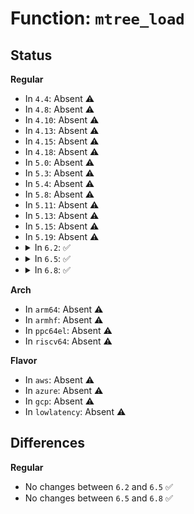 # Function: <code>mtree_load</code>

## Status
<b>Regular</b>
<ul>
<li>
In <code>4.4</code>: Absent ⚠️
</li>
<li>
In <code>4.8</code>: Absent ⚠️
</li>
<li>
In <code>4.10</code>: Absent ⚠️
</li>
<li>
In <code>4.13</code>: Absent ⚠️
</li>
<li>
In <code>4.15</code>: Absent ⚠️
</li>
<li>
In <code>4.18</code>: Absent ⚠️
</li>
<li>
In <code>5.0</code>: Absent ⚠️
</li>
<li>
In <code>5.3</code>: Absent ⚠️
</li>
<li>
In <code>5.4</code>: Absent ⚠️
</li>
<li>
In <code>5.8</code>: Absent ⚠️
</li>
<li>
In <code>5.11</code>: Absent ⚠️
</li>
<li>
In <code>5.13</code>: Absent ⚠️
</li>
<li>
In <code>5.15</code>: Absent ⚠️
</li>
<li>
In <code>5.19</code>: Absent ⚠️
</li>
<li>
<details>
<summary>In <code>6.2</code>: ✅</summary>

```c
void *mtree_load(struct maple_tree *mt, long unsigned int index);
```

**Collision:** Unique Global

**Inline:** No

**Transformation:** False

**Instances:**

```
In lib/maple_tree.c (ffffffff8202ad30)
Location: lib/maple_tree.c:6152
Inline: False
Direct callers:
  - arch/x86/kernel/cpu/sgx/encl.c:sgx_zap_enclave_ptes
  - arch/x86/kernel/cpu/sgx/encl.c:sgx_encl_test_and_clear_young
  - kernel/events/uprobes.c:find_active_uprobe
  - kernel/events/uprobes.c:find_active_uprobe
  - mm/memory.c:__access_remote_vm
  - mm/mincore.c:do_mincore
  - mm/mmap.c:__do_sys_remap_file_pages
  - mm/mremap.c:__do_sys_mremap
  - mm/mremap.c:vma_to_resize
  - mm/madvise.c:madvise_populate
  - mm/mempolicy.c:do_get_mempolicy
  - mm/ksm.c:cmp_and_merge_page
  - mm/ksm.c:try_to_merge_with_ksm_page
  - mm/ksm.c:break_cow
  - mm/migrate.c:do_pages_stat
  - mm/migrate.c:add_page_for_migration
  - mm/huge_memory.c:split_huge_pages_pid
  - mm/khugepaged.c:collapse_pte_mapped_thp
  - fs/proc/base.c:proc_map_files_lookup
  - fs/proc/base.c:map_files_get_link
  - fs/proc/base.c:map_files_d_revalidate
  - net/ipv4/tcp.c:tcp_zerocopy_receive
```
**Symbols:**

```
ffffffff8202ad30-ffffffff8202b08a: mtree_load (STB_GLOBAL)
```
</details>
</li>
<li>
<details>
<summary>In <code>6.5</code>: ✅</summary>

```c
void *mtree_load(struct maple_tree *mt, long unsigned int index);
```

**Collision:** Unique Global

**Inline:** No

**Transformation:** False

**Instances:**

```
In lib/maple_tree.c (ffffffff820ab160)
Location: lib/maple_tree.c:6202
Inline: False
Direct callers:
  - arch/x86/kernel/cpu/sgx/encl.c:sgx_zap_enclave_ptes
  - arch/x86/kernel/cpu/sgx/encl.c:sgx_encl_test_and_clear_young
  - kernel/irq/irqdesc.c:kstat_irqs_usr
  - kernel/irq/irqdesc.c:kstat_irqs_cpu
  - kernel/irq/irqdesc.c:kstat_incr_irq_this_cpu
  - kernel/irq/irqdesc.c:irq_get_percpu_devid_partition
  - kernel/irq/irqdesc.c:irq_set_percpu_devid_partition
  - kernel/irq/irqdesc.c:__irq_get_desc_lock
  - kernel/irq/irqdesc.c:generic_handle_irq_safe
  - kernel/irq/irqdesc.c:generic_handle_irq
  - kernel/irq/irqdesc.c:free_desc
  - kernel/irq/irqdesc.c:irq_sysfs_init
  - kernel/irq/irqdesc.c:irq_sysfs_init
  - kernel/events/uprobes.c:find_active_uprobe
  - kernel/events/uprobes.c:uprobe_write_opcode
  - mm/memory.c:__access_remote_vm
  - mm/memory.c:__access_remote_vm
  - mm/memory.c:__access_remote_vm
  - mm/mincore.c:do_mincore
  - mm/mmap.c:__do_sys_remap_file_pages
  - mm/mmap.c:vma_merge
  - mm/mmap.c:vma_merge
  - mm/mremap.c:__do_sys_mremap
  - mm/mremap.c:vma_to_resize
  - mm/madvise.c:madvise_vma_behavior
  - mm/madvise.c:madvise_populate
  - mm/mempolicy.c:do_get_mempolicy
  - mm/ksm.c:cmp_and_merge_page
  - mm/ksm.c:try_to_merge_with_ksm_page
  - mm/ksm.c:break_cow
  - mm/migrate.c:do_pages_stat
  - mm/migrate.c:add_page_for_migration
  - mm/huge_memory.c:split_huge_pages_pid
  - mm/khugepaged.c:collapse_pte_mapped_thp
  - fs/proc/base.c:proc_map_files_lookup
  - fs/proc/base.c:map_files_get_link
  - fs/proc/base.c:map_files_d_revalidate
  - drivers/iommu/iommu-sva.c:iommu_sva_handle_iopf
  - net/ipv4/tcp.c:tcp_zerocopy_receive
```
**Symbols:**

```
ffffffff820ab160-ffffffff820ab4b6: mtree_load (STB_GLOBAL)
```
</details>
</li>
<li>
<details>
<summary>In <code>6.8</code>: ✅</summary>

```c
void *mtree_load(struct maple_tree *mt, long unsigned int index);
```

**Collision:** Unique Global

**Inline:** No

**Transformation:** False

**Instances:**

```
In lib/maple_tree.c (ffffffff82183f60)
Location: lib/maple_tree.c:6269
Inline: False
Direct callers:
  - arch/x86/kernel/cpu/sgx/encl.c:sgx_zap_enclave_ptes
  - arch/x86/kernel/cpu/sgx/encl.c:sgx_encl_test_and_clear_young
  - kernel/irq/irqdesc.c:kstat_irqs_usr
  - kernel/irq/irqdesc.c:kstat_irqs_cpu
  - kernel/irq/irqdesc.c:kstat_incr_irq_this_cpu
  - kernel/irq/irqdesc.c:irq_get_percpu_devid_partition
  - kernel/irq/irqdesc.c:irq_set_percpu_devid_partition
  - kernel/irq/irqdesc.c:__irq_get_desc_lock
  - kernel/irq/irqdesc.c:generic_handle_irq_safe
  - kernel/irq/irqdesc.c:generic_handle_irq
  - kernel/irq/irqdesc.c:free_desc
  - kernel/irq/irqdesc.c:irq_sysfs_init
  - kernel/irq/irqdesc.c:irq_sysfs_init
  - kernel/events/uprobes.c:find_active_uprobe
  - kernel/events/uprobes.c:uprobe_write_opcode
  - mm/memory.c:__access_remote_vm
  - mm/memory.c:__access_remote_vm
  - mm/memory.c:__access_remote_vm
  - mm/mincore.c:do_mincore
  - mm/mmap.c:__do_sys_remap_file_pages
  - mm/mmap.c:vma_merge
  - mm/mmap.c:vma_merge
  - mm/mremap.c:__do_sys_mremap
  - mm/mremap.c:vma_to_resize
  - mm/madvise.c:madvise_vma_behavior
  - mm/madvise.c:madvise_populate
  - mm/mempolicy.c:do_get_mempolicy
  - mm/ksm.c:cmp_and_merge_page
  - mm/ksm.c:try_to_merge_with_ksm_page
  - mm/ksm.c:break_cow
  - mm/migrate.c:do_pages_stat
  - mm/migrate.c:add_page_for_migration
  - mm/huge_memory.c:split_huge_pages_pid
  - mm/khugepaged.c:collapse_pte_mapped_thp
  - fs/proc/base.c:proc_map_files_lookup
  - fs/proc/base.c:map_files_get_link
  - fs/proc/base.c:map_files_d_revalidate
  - drivers/iommu/iommu-sva.c:iommu_sva_handle_iopf
  - net/ipv4/tcp.c:tcp_zerocopy_receive
```
**Symbols:**

```
ffffffff82183f60-ffffffff8218422d: mtree_load (STB_GLOBAL)
```
</details>
</li>
</ul>
<b>Arch</b>
<ul>
<li>
In <code>arm64</code>: Absent ⚠️
</li>
<li>
In <code>armhf</code>: Absent ⚠️
</li>
<li>
In <code>ppc64el</code>: Absent ⚠️
</li>
<li>
In <code>riscv64</code>: Absent ⚠️
</li>
</ul>
<b>Flavor</b>
<ul>
<li>
In <code>aws</code>: Absent ⚠️
</li>
<li>
In <code>azure</code>: Absent ⚠️
</li>
<li>
In <code>gcp</code>: Absent ⚠️
</li>
<li>
In <code>lowlatency</code>: Absent ⚠️
</li>
</ul>

## Differences
<b>Regular</b>
<ul>
<li>
No changes between <code>6.2</code> and <code>6.5</code> ✅
</li>
<li>
No changes between <code>6.5</code> and <code>6.8</code> ✅
</li>
</ul>
